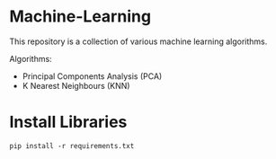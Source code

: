 # Machine-Learning
This repository is a collection of various machine learning algorithms.

Algorithms:
- Principal Components Analysis (PCA)
- K Nearest Neighbours (KNN)

# Install Libraries
``pip install -r requirements.txt``